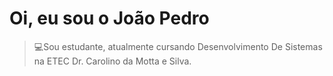# Oi, eu sou o João Pedro

> 💻Sou estudante, atualmente cursando Desenvolvimento De Sistemas na ETEC Dr. Carolino da Motta e Silva.
